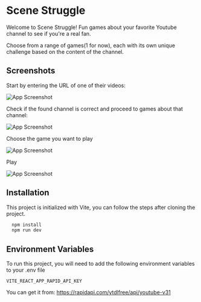 # Scene Struggle

Welcome to Scene Struggle! Fun games about your favorite Youtube channel to see if you're a real fan.

Choose from a range of games(1 for now), each with its own unique challenge based on the content of the channel.

## Screenshots

Start by entering the URL of one of their videos:

![App Screenshot](https://i.ibb.co/fVRCdnx/ss1.png)

Check if the found channel is correct and proceed to games about that channel:

![App Screenshot](https://i.ibb.co/vQfTs9x/ss2.png)

Choose the game you want to play

![App Screenshot](https://i.ibb.co/pLR3KpD/ss3.png)

Play

![App Screenshot](https://i.ibb.co/Sx1DL4r/ss4.png)

## Installation

This project is initialized with Vite, you can follow the steps after cloning the project.

```bash
  npm install
  npm run dev
```

## Environment Variables

To run this project, you will need to add the following environment variables to your .env file

`VITE_REACT_APP_RAPID_API_KEY`

You can get it from: https://rapidapi.com/ytdlfree/api/youtube-v31
